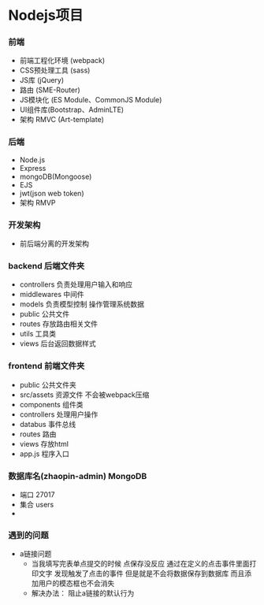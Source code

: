 # Nodejs项目
### 前端
- 前端工程化环境 (webpack)
- CSS预处理工具 (sass)
- JS库 (jQuery)
- 路由 (SME-Router)
- JS模块化 (ES Module、CommonJS Module)
- UI组件库(Bootstrap、AdminLTE)
- 架构 RMVC (Art-template)

### 后端
- Node.js
- Express
- mongoDB(Mongoose)
- EJS
- jwt(json web token)
- 架构 RMVP

### 开发架构
- 前后端分离的开发架构

### backend 后端文件夹
  - controllers 负责处理用户输入和响应
  - middlewares 中间件
  - models 负责模型控制 操作管理系统数据
  - public 公共文件
  - routes 存放路由相关文件
  - utils 工具类
  - views 后台返回数据样式

### frontend 前端文件夹
  - public 公共文件夹
  - src/assets 资源文件 不会被webpack压缩
  - components 组件类
  - controllers 处理用户操作
  - databus 事件总线
  - routes 路由
  - views 存放html
  - app.js 程序入口


### 数据库名(zhaopin-admin) MongoDB
  - 端口 27017
  - 集合 users
  - 


### 遇到的问题
  - a链接问题 
    - 当我填写完表单点提交的时候 点保存没反应 通过在定义的点击事件里面打印文字 发现触发了点击的事件  但是就是不会将数据保存到数据库 而且添加用户的模态框也不会消失  
    - 解决办法： 阻止a链接的默认行为
